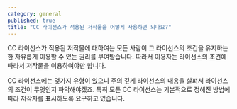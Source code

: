```yaml
---
category: general
published: true
title: "CC 라이선스가 적용된 저작물을 어떻게 사용하면 되나요?"
---
```




CC 라이선스가 적용된 저작물에 대하여는 모든 사람이 그 라이선스의 조건을 유지하는 한 자유롭게 이용할 수 있는 권리를 부여받습니다. 따라서 이용자는 라이선스의 조건에 따라서 저작물을 이용하여야만 합니다.

CC 라이선스에는 몇가지 유형이 있으니 주의 깊게 라이선스의 내용을 살펴서 라이선스의 조건이 무엇인지 파악해야겠죠. 특히 모든 CC 라이선스는 기본적으로 정해진 방법에 따라 저작자를 표시하도록 요구하고 있습니다.

